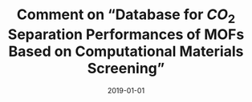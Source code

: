 ---
title: "Comment on “Database for $CO_2$ Separation Performances of MOFs Based on Computational Materials Screening”"
collection: publications
permalink: /publication/2019-01-01-Comment-on-Database-for-CO_2-Separation-Performances-of-MOFs-Based-on-Computational-Materials-Screening
date: 2019-01-01
venue: 'ACS applied materials &amp; interfaces'
url: 'https://pubs.acs.org/doi/10.1021/acsami.8b15684'
citation: ' Pezhman Zarabadi-Poor,  R. Marek,  ACS applied materials &amp;amp; interfaces, 2019,11,18.'
---